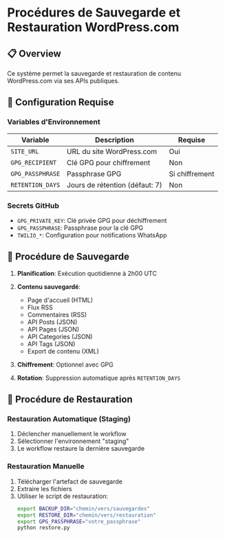 # Procédures de Sauvegarde et Restauration WordPress.com

## 📋 Overview

Ce système permet la sauvegarde et restauration de contenu WordPress.com via ses APIs publiques.

## 🔧 Configuration Requise

### Variables d'Environnement

| Variable | Description | Requise |
|----------|-------------|---------|
| `SITE_URL` | URL du site WordPress.com | Oui |
| `GPG_RECIPIENT` | Clé GPG pour chiffrement | Non |
| `GPG_PASSPHRASE` | Passphrase GPG | Si chiffrement |
| `RETENTION_DAYS` | Jours de rétention (défaut: 7) | Non |

### Secrets GitHub

- `GPG_PRIVATE_KEY`: Clé privée GPG pour déchiffrement
- `GPG_PASSPHRASE`: Passphrase pour la clé GPG
- `TWILIO_*`: Configuration pour notifications WhatsApp

## 🔄 Procédure de Sauvegarde

1. **Planification**: Exécution quotidienne à 2h00 UTC
2. **Contenu sauvegardé**:
   - Page d'accueil (HTML)
   - Flux RSS
   - Commentaires (RSS)
   - API Posts (JSON)
   - API Pages (JSON)
   - API Categories (JSON)
   - API Tags (JSON)
   - Export de contenu (XML)

3. **Chiffrement**: Optionnel avec GPG
4. **Rotation**: Suppression automatique après `RETENTION_DAYS`

## 🚀 Procédure de Restauration

### Restauration Automatique (Staging)

1. Déclencher manuellement le workflow
2. Sélectionner l'environnement "staging"
3. Le workflow restaure la dernière sauvegarde

### Restauration Manuelle

1. Télécharger l'artefact de sauvegarde
2. Extraire les fichiers
3. Utiliser le script de restauration:
   ```bash
   export BACKUP_DIR="chemin/vers/sauvegardes"
   export RESTORE_DIR="chemin/vers/restauration"
   export GPG_PASSPHRASE="votre_passphrase"
   python restore.py